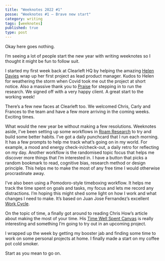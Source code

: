 ```yaml
---
title: "Weeknotes 2022 #1"
posse: "Weeknotes #1 – Brave new start"
category: writing
tags: [weeknotes]
published: true
type: post
---
```


Okay here goes nothing.

I’m seeing a lot of people start the new year with writing weeknotes so I thought it might be fun to follow suit.

I started my first week back at Clearleft HQ by helping the amazing [Helen Davies](https://clearleft.com/about/team/helen-davies) wrap up her first project as lead product manager. Kudos to Helen for weathering the storm when Covid took me out the project at short notice. Also a massive thank you to [Praise](https://medium.com/praizux/) for stepping in to run the research. We signed off with a very happy client. A great start to the working week!

There’s a few new faces at Clearleft too. We welcomed Chris, Carly and Frances to the team and have a few more arriving in the coming weeks. Exciting times.

What would the new year be without making a few resolutions. Weeknotes aside, I’ve been setting up some workflows in [Roam Research](https://roamresearch.com/) to try and build some better habits. I’ve got a daily punchcard that I run each morning. It has a few prompts to help me track what’s going on in my world. For example, a mood and energy check-in/check-out, a daily retro for reflecting on my day. Another workflow is the randomised topic focus that helps me discover more things that I’m interested in. I have a button that picks a random bookmark to read, cognitive bias, research method or design principle. This helps me to make the most of any free time I would otherwise procrastinate away.

I’ve also been using a Pomodoro-style timeboxing workflow. It helps me track the time spent on goals and tasks, my focus and lets me record any distractions. I’m hoping this might shed some light on how I work and what changes I need to make. It’s based on Juan Jose Fernandez’s excellent [Work Cycle](https://twitter.com/z9sx7wox/status/1430938006375043072).

On the topic of time, a finally got around to reading Chris How’s article about making the most of your time. His [Time Well Spent Canvas](https://clearleft.com/posts/beat-the-clock-with-time-well-spent) is really interesting and something I’m going to try out in an upcoming project.

I wrapped up the week by getting my booster jab and finding some time to work on some personal projects at home. I finally made a start on my coffee pot cold smoker.

Start as you mean to go on.
